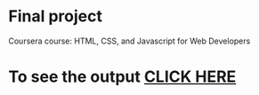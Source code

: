 
# Final project

Coursera course: HTML, CSS, and Javascript for Web Developers

# To see the output [CLICK HERE](https://flipexe.github.io/github.io/)